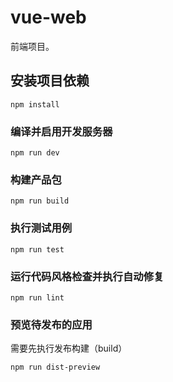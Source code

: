 # vue-web

前端项目。

## 安装项目依赖

```
npm install
```

### 编译并启用开发服务器

```
npm run dev
```

### 构建产品包

```
npm run build
```

### 执行测试用例

```
npm run test
```

### 运行代码风格检查并执行自动修复

```
npm run lint
```

### 预览待发布的应用

需要先执行发布构建（build）

```
npm run dist-preview
```
